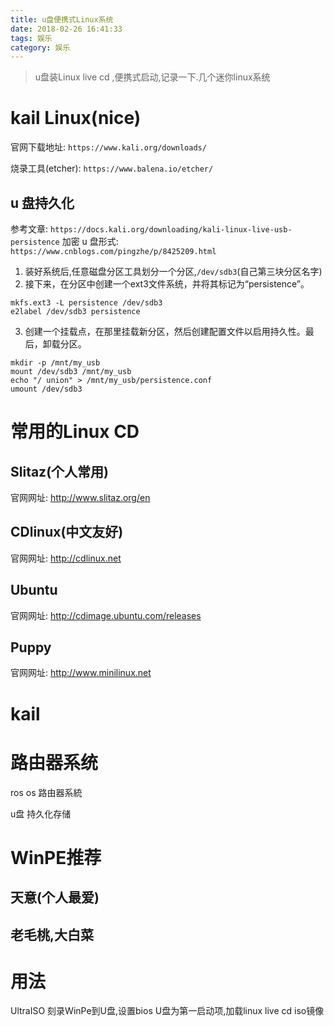```yaml
---
title: u盘便携式Linux系统
date: 2018-02-26 16:41:33
tags: 娱乐
category: 娱乐
---
```


> u盘装Linux live cd ,便携式启动,记录一下.几个迷你linux系统

# kail  Linux(nice)

官网下载地址: `https://www.kali.org/downloads/`

 烧录工具(etcher):  `https://www.balena.io/etcher/`
 
 ## u 盘持久化

参考文章: `https://docs.kali.org/downloading/kali-linux-live-usb-persistence`
加密 u 盘形式: `https://www.cnblogs.com/pingzhe/p/8425209.html`

1.  装好系统后,任意磁盘分区工具划分一个分区,`/dev/sdb3`(自己第三块分区名字)
2.  接下来，在分区中创建一个ext3文件系统，并将其标记为“persistence”。
```
mkfs.ext3 -L persistence /dev/sdb3
e2label /dev/sdb3 persistence
```
3.  创建一个挂载点，在那里挂载新分区，然后创建配置文件以启用持久性。最后，卸载分区。
```
mkdir -p /mnt/my_usb
mount /dev/sdb3 /mnt/my_usb
echo "/ union" > /mnt/my_usb/persistence.conf
umount /dev/sdb3
```

# 常用的Linux CD

## Slitaz(个人常用)

官网网址: http://www.slitaz.org/en

## CDlinux(中文友好)

官网网址:  http://cdlinux.net

## Ubuntu

官网网址: http://cdimage.ubuntu.com/releases

## Puppy

官网网址: http://www.minilinux.net

# kail

# 路由器系统

ros os 路由器系統

u盘 持久化存储 

[](https://docs.kali.org/downloading/kali-linux-live-usb-persistence)
[](https://chenjiehua.me/linux/make-a-persistent-encryped-usb-kali-linux.html)
[](http://www.secist.com/archives/1265.html)

# WinPE推荐

## 天意(个人最爱)

## 老毛桃,大白菜

# 用法

UltraISO 刻录WinPe到U盘,设置bios U盘为第一启动项,加载linux live cd iso镜像